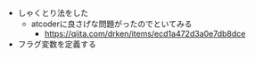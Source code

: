 - しゃくとり法をした
  - atcoderに良さげな問題がったのでといてみる
    - https://qiita.com/drken/items/ecd1a472d3a0e7db8dce
- フラグ変数を定義する
